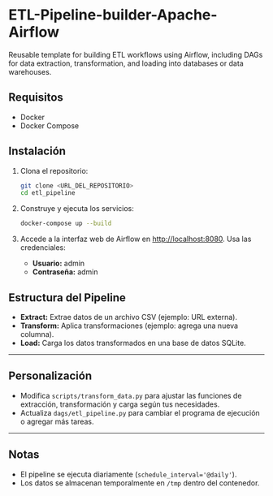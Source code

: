 

# ETL-Pipeline-builder-Apache-Airflow  
Reusable template for building ETL workflows using Airflow, including DAGs for data extraction, transformation, and loading into databases or data warehouses.

## Requisitos  
- Docker  
- Docker Compose  

## Instalación  

1. Clona el repositorio:  
   ```bash
   git clone <URL_DEL_REPOSITORIO>
   cd etl_pipeline
   ```

2. Construye y ejecuta los servicios:  
   ```bash
   docker-compose up --build
   ```

3. Accede a la interfaz web de Airflow en [http://localhost:8080](http://localhost:8080). Usa las credenciales:

   - **Usuario:** admin  
   - **Contraseña:** admin  

## Estructura del Pipeline

- **Extract:** Extrae datos de un archivo CSV (ejemplo: URL externa).
- **Transform:** Aplica transformaciones (ejemplo: agrega una nueva columna).
- **Load:** Carga los datos transformados en una base de datos SQLite.

---

## Personalización  

- Modifica `scripts/transform_data.py` para ajustar las funciones de extracción, transformación y carga según tus necesidades.
- Actualiza `dags/etl_pipeline.py` para cambiar el programa de ejecución o agregar más tareas.

---

## Notas

- El pipeline se ejecuta diariamente (`schedule_interval='@daily'`).
- Los datos se almacenan temporalmente en `/tmp` dentro del contenedor.
